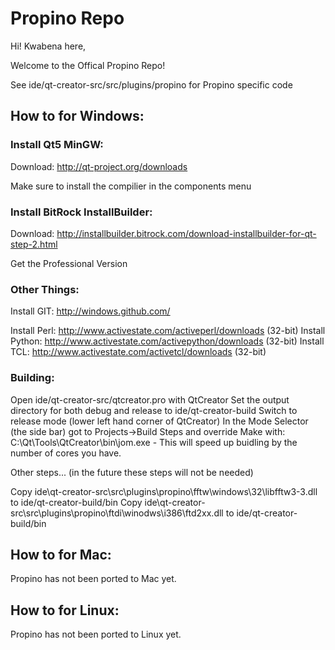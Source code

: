 # Propino Repo #

Hi! Kwabena here,

Welcome to the Offical Propino Repo!

See ide/qt-creator-src/src/plugins/propino for Propino specific code

## How to for Windows: ##

### Install Qt5 MinGW: ### 

Download: http://qt-project.org/downloads
  
Make sure to install the compilier in the components menu

### Install BitRock InstallBuilder: ###

Download: http://installbuilder.bitrock.com/download-installbuilder-for-qt-step-2.html
  
Get the Professional Version
    
### Other Things: ###
  
Install GIT: http://windows.github.com/

Install Perl: http://www.activestate.com/activeperl/downloads (32-bit)
Install Python: http://www.activestate.com/activepython/downloads (32-bit)
Install TCL: http://www.activestate.com/activetcl/downloads (32-bit)

### Building: ###
  
Open ide/qt-creator-src/qtcreator.pro with QtCreator
Set the output directory for both debug and release to ide/qt-creator-build
Switch to release mode (lower left hand corner of QtCreator)
In the Mode Selector (the side bar) got to Projects->Build Steps and override Make with:
C:\Qt\Tools\QtCreator\bin\jom.exe - This will speed up buidling by the number of cores you have.

Other steps... (in the future these steps will not be needed)

Copy ide\qt-creator-src\src\plugins\propino\fftw\windows\32\libfftw3-3.dll to ide/qt-creator-build/bin
Copy ide\qt-creator-src\src\plugins\propino\ftdi\winodws\i386\ftd2xx.dll to ide/qt-creator-build/bin

## How to for Mac: ##

Propino has not been ported to Mac yet.

## How to for Linux: ##

Propino has not been ported to Linux yet.
